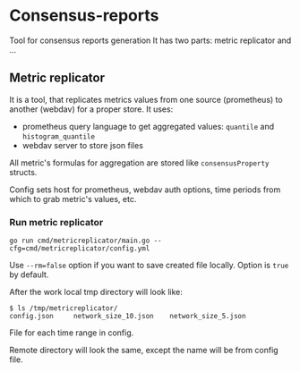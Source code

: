 # Consensus-reports
Tool for consensus reports generation
It has two parts: metric replicator and ...

## Metric replicator
It is a tool, that replicates metrics values from one source (prometheus) to another (webdav) for a proper store.
It uses:
- prometheus query language to get aggregated values: `quantile` and `histogram_quantile`
- webdav server to store json files

All metric's formulas for aggregation are stored like `consensusProperty` structs.

Config sets host for prometheus, webdav auth options, time periods from which to grab metric's values, etc.
 
### Run metric replicator
```
go run cmd/metricreplicator/main.go --cfg=cmd/metricreplicator/config.yml
```

Use `--rm=false` option if you want to save created file locally. Option is `true` by default.

After the work local tmp directory will look like:
```
$ ls /tmp/metricreplicator/
config.json		network_size_10.json	network_size_5.json
```

File for each time range in config.

Remote directory will look the same, except the name will be from config file.
